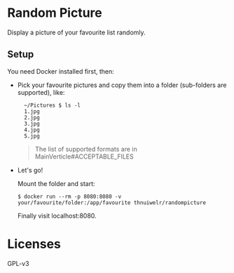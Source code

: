 # Random Picture

Display a picture of your favourite list randomly.

## Setup

You need Docker installed first, then:

* Pick your favourite pictures and copy them into a folder (sub-folders are supported), like:
  
  ```shell
    ~/Pictures $ ls -l
    1.jpg
    2.jpg
    3.jpg
    4.jpg
    5.jpg
  ```
  > The list of supported formats are in MainVerticle#ACCEPTABLE_FILES

* Let's go!
  
  Mount the folder and start:
  ```shell
  $ docker run --rm -p 8080:8080 -v your/favourite/folder:/app/favourite thnuiwelr/randompicture
  ```
  Finally visit localhost:8080.

# Licenses

GPL-v3